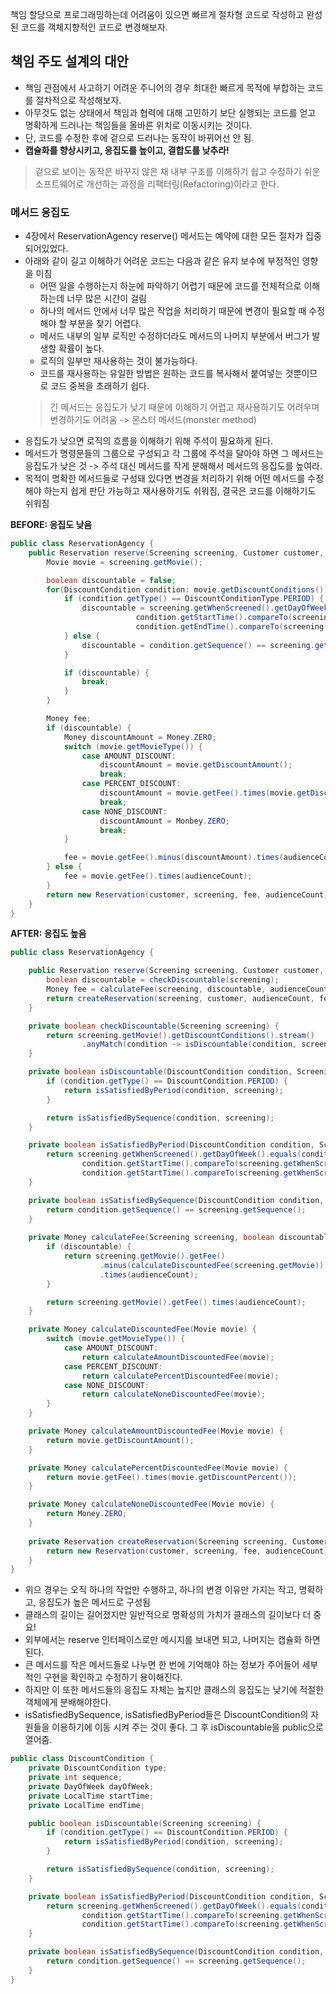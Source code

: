 


책임 할당으로 프로그래밍하는데 어려움이 있으면 빠르게 절차형 코드로 작성하고 완성된 코드를 객체지향적인 코드로 변경해보자.

## 책임 주도 설계의 대안

- 책임 관점에서 사고하기 어려운 주니어의 경우 최대한 빠르게 목적에 부합하는 코드를 절차적으로 작성해보자.
- 아무것도 없는 상태에서 책임과 협력에 대해 고민하기 보단 실행되는 코드를 얻고 명확하게 드러나는 책임들을 올바른 위치로 이동시키는 것이다.
- 단, 코드를 수정한 후에 겉으로 드러나는 동작이 바뀌어선 안 됨.
- **캡슐화를 향상시키고, 응집도를 높이고, 결합도를 낮추라!**

> 겉으로 보이는 동작은 바꾸지 않은 채 내부 구조를 이해하기 쉽고 수정하기 쉬운 소프트웨어로 개선하는 과정을 리팩터링(Refactoring)이라고 한다.

### 메서드 응집도

- 4장에서 ReservationAgency reserve() 메서드는 예약에 대한 모든 절차가 집중 되어있었다.
- 아래와 같이 길고 이해하기 어려운 코드는 다음과 같은 유지 보수에 부정적인 영향을 미침
  - 어떤 일을 수행하는지 하눈에 파악하기 어렵기 때문에 코드를 전체적으로 이해하는데 너무 많은 시간이 걸림
  - 하나의 메서드 안에서 너무 많은 작업을 처리하기 때문에 변경이 필요할 때 수정해야 할 부분을 찾기 어렵다.
  - 메서드 내부의 일부 로직만 수정하더라도 메서드의 나머지 부분에서 버그가 발생할 확률이 높다.
  - 로직의 일부만 재사용하는 것이 불가능하다.
  - 코드를 재사용하는 유일한 방법은 원하는 코드를 복사해서 붙여넣는 것뿐이므로 코드 중복을 초래하기 쉽다.
  > 긴 메서드는 응집도가 낮기 때문에 이해하기 어렵고 재사용하기도 어려우며 변경하기도 어려움 -> 몬스터 메서드(monster method)
- 응집도가 낮으면 로직의 흐름을 이해하기 위해 주석이 필요하게 된다.
- 메서드가 명령문들의 그룹으로 구성되고 각 그룹에 주석을 달아야 하면 그 메서드는 응집도가 낮은 것 -> 주석 대신 메서드를 작게 분해해서 메서드의 응집도를 높여라.
- 목적이 명확한 메서드들로 구성돼 있다면 변경을 처리하기 위해 어떤 메서드를 수정해야 하는지 쉽게 판단 가능하고 재사용하기도 쉬워짐, 결국은 코드를 이해하기도 쉬워짐

**BEFORE: 응집도 낮음**

```java
public class ReservationAgency {
    public Reservation reserve(Screening screening, Customer customer, int audienceCount) {
        Movie movie = screening.getMovie();

        boolean discountable = false;
        for(DiscountCondition condition: movie.getDiscountConditions()) {
            if (condition.getType() == DiscountConditionType.PERIOD) {
                discountable = screening.getWhenScreened().getDayOfWeek().equals(condition.getDayOfWeek()) &&
                            condition.getStartTime().compareTo(screening.getWhenScreened().toLocalTime()) <= 0 &&
                            condition.getEndTime().compareTo(screening.getWhenScreened().toLocalTime()) >= 0;
            } else {
                discountable = condition.getSequence() == screening.getSequence();
            }

            if (discountable) {
                break;
            }
        }

        Money fee;
        if (discountable) {
            Money discountAmount = Money.ZERO;
            switch (movie.getMovieType()) {
                case AMOUNT_DISCOUNT:
                    discountAmount = movie.getDiscountAmount();
                    break;
                case PERCENT_DISCOUNT:
                    discountAmount = movie.getFee().times(movie.getDiscountPercent());
                    break;
                case NONE_DISCOUNT:
                    discountAmount = Monbey.ZERO;
                    break;
            }

            fee = movie.getFee().minus(discountAmount).times(audienceCount);
        } else {
            fee = movie.getFee().times(audienceCount);
        }
        return new Reservation(customer, screening, fee, audienceCount);
    }
}
```

**AFTER: 응집도 높음**

```java
public class ReservationAgency {

    public Reservation reserve(Screening screening, Customer customer, int audienceCount) {
        boolean discountable = checkDiscountable(screening);
        Money fee = calculateFee(screening, discountable, audienceCount);
        return createReservation(screening, customer, audienceCount, fee);
    }

    private boolean checkDiscountable(Screening screening) {
        return screening.getMovie().getDiscountConditions().stream()
                .anyMatch(condition -> isDiscountable(condition, screening));
    }

    private boolean isDiscountable(DiscountCondition condition, Screening screening) {
        if (condition.getType() == DiscountCondition.PERIOD) {
            return isSatisfiedByPeriod(condition, screening);
        }

        return isSatisfiedBySequence(condition, screening);
    }

    private boolean isSatisfiedByPeriod(DiscountCondition condition, Screening screening) {
        return screening.getWhenScreened().getDayOfWeek().equals(condition.getDayOfWeek()) &&
                condition.getStartTime().compareTo(screening.getWhenScreened().toLocalTime()) <= 0 &&
                condition.getStartTime().compareTo(screening.getWhenScreened().toLocalTime()) >= 0;
    }

    private boolean isSatisfiedBySequence(DiscountCondition condition, Screening screening) {
        return condition.getSequence() == screening.getSequence();
    }
    
    private Money calculateFee(Screening screening, boolean discountable, int audienceCount) {
        if (discountable) {
            return screening.getMovie().getFee()
                    .minus(calculateDiscountedFee(screening.getMovie))
                    .times(audienceCount);
        }

        return screening.getMovie().getFee().times(audienceCount);
    }

    private Money calculateDiscountedFee(Movie movie) {
        switch (movie.getMovieType()) {
            case AMOUNT_DISCOUNT:
                return calculateAmountDiscountedFee(movie);
            case PERCENT_DISCOUNT:
                return calculatePercentDiscountedFee(movie);
            case NONE_DISCOUNT:
                return calculateNoneDiscountedFee(movie);
        }
    }

    private Money calculateAmountDiscountedFee(Movie movie) {
        return movie.getDiscountAmount();
    }

    private Money calculatePercentDiscountedFee(Movie movie) {
        return movie.getFee().times(movie.getDiscountPercent());
    }

    private Money calculateNoneDiscountedFee(Movie movie) {
        return Money.ZERO;
    }
    
    private Reservation createReservation(Screening screening, Customer customer, int audienceCount, Money fee) {
        return new Reservation(customer, screening, fee, audienceCount)
    }
}
```

- 위으 경우는 오직 하나의 작업만 수행하고, 하나의 변경 이유만 가지는 작고, 명확하고, 응집도가 높은 메서드로 구성됨
- 클래스의 길이는 길어졌지만 일반적으로 명확성의 가치가 클래스의 길이보다 더 중요!
- 외부에서는 reserve 인터페이스로만 메시지를 보내면 되고, 나머지는 캡슐화 하면 된다.
- 큰 메서드를 작은 메서드들로 나누면 한 번에 기억해야 하는 정보가 주어들어 세부적인 구현을 확인하고 수정하기 용이해진다.
- 하지만 이 또한 메서드들의 응집도 자체는 높지만 클래스의 응집도는 낮기에 적절한 객체에게 분배해야한다.
- isSatisfiedBySequence, isSatisfiedByPeriod들은 DiscountCondition의 자원들을 이용하기에 이동 시켜 주는 것이 좋다. 그 후 isDiscountable을 public으로 열어줌.

```java
public class DiscountCondition {
    private DiscountCondition type;
    private int sequence;
    private DayOfWeek dayOfWeek;
    private LocalTime startTime;
    private LocalTime endTime;

    public boolean isDiscountable(Screening screening) {
        if (condition.getType() == DiscountCondition.PERIOD) {
            return isSatisfiedByPeriod(condition, screening);
        }

        return isSatisfiedBySequence(condition, screening);
    }

    private boolean isSatisfiedByPeriod(DiscountCondition condition, Screening screening) {
        return screening.getWhenScreened().getDayOfWeek().equals(condition.getDayOfWeek()) &&
                condition.getStartTime().compareTo(screening.getWhenScreened().toLocalTime()) <= 0 &&
                condition.getStartTime().compareTo(screening.getWhenScreened().toLocalTime()) >= 0;
    }

    private boolean isSatisfiedBySequence(DiscountCondition condition, Screening screening) {
        return condition.getSequence() == screening.getSequence();
    }
}
```